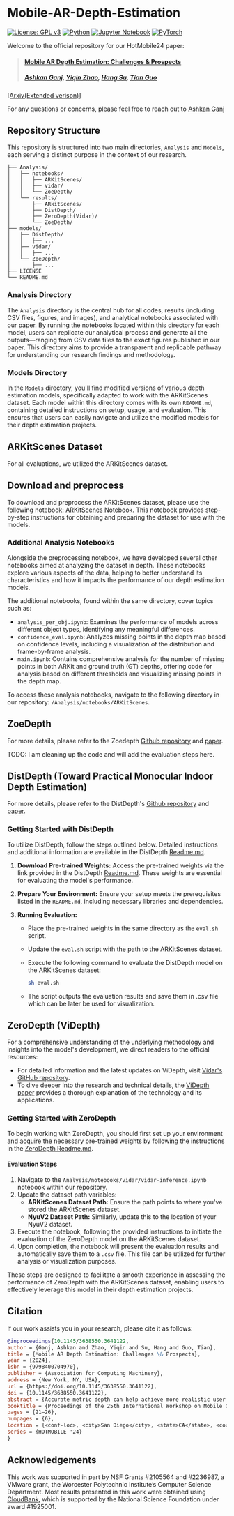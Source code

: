 # Mobile-AR-Depth-Estimation

[![License: GPL v3](https://img.shields.io/badge/License-GPLv3-green.svg)](https://www.gnu.org/licenses/gpl-3.0) [![Python](https://img.shields.io/badge/python-3670A0?style=for-the-badge&logo=python&logoColor=ffdd54)](https://www.python.org/) [![Jupyter Notebook](https://img.shields.io/badge/jupyter-%23FA0F00.svg?style=for-the-badge&logo=jupyter&logoColor=white)](https://jupyter.org/) [![PyTorch](https://img.shields.io/badge/PyTorch-%23EE4C2C.svg?style=for-the-badge&logo=PyTorch&logoColor=white)](https://pytorch.org/)

Welcome to the official repository for our HotMobile24 paper:

>#### [Mobile AR Depth Estimation: Challenges &amp; Prospects](https://dl.acm.org/doi/10.1145/3638550.3641122)
>
> ##### [Ashkan Ganj](https://ashkanganj.me/), [Yiqin Zhao](https://yiqinzhao.me/), [Hang Su](https://suhangpro.github.io/), [Tian Guo](https://tianguo.info/)

[[Arxiv(Extended verison)]](https://arxiv.org/pdf/2310.14437.pdf)

For any questions or concerns, please feel free to reach out to [Ashkan Ganj](mailto:aganj@wpi.edu)

## Repository Structure

This repository is structured into two main directories, `Analysis` and `Models`, each serving a distinct purpose in the context of our research.

```plaintext
├── Analysis/
│   ├── notebooks/
│   │   ├── ARKitScenes/
│   │   ├── vidar/
│   │   └── ZoeDepth/
│   └── results/
│       ├── ARkitScenes/
│       ├── DistDepth/
│       ├── ZeroDepth(Vidar)/
│       └── ZoeDepth/
├── models/
│   ├── DistDepth/
│   │   ├── ...
│   ├── vidar/
│   │   ├── ...
│   └── ZoeDepth/
│       ├── ...
├── LICENSE
└── README.md
```

### Analysis Directory

The `Analysis` directory is the central hub for all codes, results (including CSV files, figures, and images), and analytical notebooks associated with our paper. By running the notebooks located within this directory for each model, users can replicate our analytical process and generate all the outputs—ranging from CSV data files to the exact figures published in our paper. This directory aims to provide a transparent and replicable pathway for understanding our research findings and methodology.

### Models Directory

In the `Models` directory, you'll find modified versions of various depth estimation models, specifically adapted to work with the ARKitScenes dataset. Each model within this directory comes with its own `README.md`, containing detailed instructions on setup, usage, and evaluation. This ensures that users can easily navigate and utilize the modified models for their depth estimation projects.

## ARKitScenes Dataset

For all evaluations, we utilized the ARKitScenes dataset.

## Download and preprocess

To download and preprocess the ARKitScenes dataset, please use the following notebook: [ARKitScenes Notebook](/Analysis/notebooks/ARKitScenes/download_preprocess.ipynb). This notebook provides step-by-step instructions for obtaining and preparing the dataset for use with the models.

### Additional Analysis Notebooks

Alongside the preprocessing notebook, we have developed several other notebooks aimed at analyzing the dataset in depth. These notebooks explore various aspects of the data, helping to better understand its characteristics and how it impacts the performance of our depth estimation models.

The additional notebooks, found within the same directory, cover topics such as:

- `analysis_per_obj.ipynb`: Examines the performance of models across different object types, identifying any meaningful differences.
- `confidence_eval.ipynb`: Analyzes missing points in the depth map based on confidence levels, including a visualization of the distribution and frame-by-frame analysis.
- `main.ipynb`: Contains comprehensive analysis for the number of missing points in both ARKit and ground truth (GT) depths, offering code for analysis based on different thresholds and visualizing missing points in the depth map.

To access these analysis notebooks, navigate to the following directory in our repository: `/Analysis/notebooks/ARKitScenes`.

## ZoeDepth

For more details, please refer to the Zoedepth <a href="https://github.com/isl-org/ZoeDepth">Github repository</a> and <a href="https://arxiv.org/abs/2302.12288">paper</a>.

TODO: I am cleaning up the code and will add the evaluation steps here.

## DistDepth (Toward Practical Monocular Indoor Depth Estimation)

For more details, please refer to the DistDepth's <a href="https://github.com/facebookresearch/DistDepth">Github repository</a> and <a href="https://arxiv.org/abs/2112.02306">paper</a>.

### Getting Started with DistDepth

To utilize DistDepth, follow the steps outlined below. Detailed instructions and additional information are available in the DistDepth [Readme.md](models/DistDepth/README.md).

1. **Download Pre-trained Weights:** Access the pre-trained weights via the link provided in the DistDepth [Readme.md](models/DistDepth/README.md). These weights are essential for evaluating the model's performance.

2. **Prepare Your Environment:** Ensure your setup meets the prerequisites listed in the `README.md`, including necessary libraries and dependencies.

3. **Running Evaluation:**
   - Place the pre-trained weights in the same directory as the `eval.sh` script.
   - Update the `eval.sh` script with the path to the ARKitScenes dataset.
   - Execute the following command to evaluate the DistDepth model on the ARKitScenes dataset:

     ```bash
     sh eval.sh
     ```

   - The script outputs the evaluation results and save them in .csv file which can be later be used for visualization.

## ZeroDepth (ViDepth)

For a comprehensive understanding of the underlying methodology and insights into the model's development, we direct readers to the official resources:

- For detailed information and the latest updates on ViDepth, visit [Vidar's GitHub repository](https://github.com/TRI-ML/vidar).
- To dive deeper into the research and technical details, the [ViDepth paper](https://arxiv.org/abs/2306.17253) provides a thorough explanation of the technology and its applications.

### Getting Started with ZeroDepth

To begin working with ZeroDepth, you should first set up your environment and acquire the necessary pre-trained weights by following the instructions in the [ZeroDepth Readme.md](https://github.com/cake-lab/Mobile-AR-Depth-Estimation/blob/main/models/vidar/README.md).

#### Evaluation Steps

1. Navigate to the `Analysis/notebooks/vidar/vidar-inference.ipynb` notebook within our repository.
2. Update the dataset path variables:
   - **ARKitScenes Dataset Path:** Ensure the path points to where you've stored the ARKitScenes dataset.
   - **NyuV2 Dataset Path:** Similarly, update this to the location of your NyuV2 dataset.
3. Execute the notebook, following the provided instructions to initiate the evaluation of the ZeroDepth model on the ARKitScenes dataset.
4. Upon completion, the notebook will present the evaluation results and automatically save them to a `.csv` file. This file can be utilized for further analysis or visualization purposes.

These steps are designed to facilitate a smooth experience in assessing the performance of ZeroDepth with the ARKitScenes dataset, enabling users to effectively leverage this model in their depth estimation projects.

## Citation

If our work assists you in your research, please cite it as follows:

```bibtex
@inproceedings{10.1145/3638550.3641122,
author = {Ganj, Ashkan and Zhao, Yiqin and Su, Hang and Guo, Tian},
title = {Mobile AR Depth Estimation: Challenges \& Prospects},
year = {2024},
isbn = {9798400704970},
publisher = {Association for Computing Machinery},
address = {New York, NY, USA},
url = {https://doi.org/10.1145/3638550.3641122},
doi = {10.1145/3638550.3641122},
abstract = {Accurate metric depth can help achieve more realistic user interactions such as object placement and occlusion detection in mobile augmented reality (AR). However, it can be challenging to obtain metricly accurate depth estimation in practice. We tested four different state-of-the-art (SOTA) monocular depth estimation models on a newly introduced dataset (ARKitScenes) and observed obvious performance gaps on this real-world mobile dataset. We categorize the challenges to hardware, data, and model-related challenges and propose promising future directions, including (i) using more hardware-related information from the mobile device's camera and other available sensors, (ii) capturing high-quality data to reflect real-world AR scenarios, and (iii) designing a model architecture to utilize the new information.},
booktitle = {Proceedings of the 25th International Workshop on Mobile Computing Systems and Applications},
pages = {21–26},
numpages = {6},
location = {<conf-loc>, <city>San Diego</city>, <state>CA</state>, <country>USA</country>, </conf-loc>},
series = {HOTMOBILE '24}
}
```

## Acknowledgements

This work was supported in part by NSF Grants #2105564 and #2236987, a VMware grant, the Worcester Polytechnic Institute’s Computer Science Department. Most results presented in this work were obtained using <a href="https://www.cloudbank.org/">CloudBank</a>, which is supported by the National Science Foundation under award #1925001.
